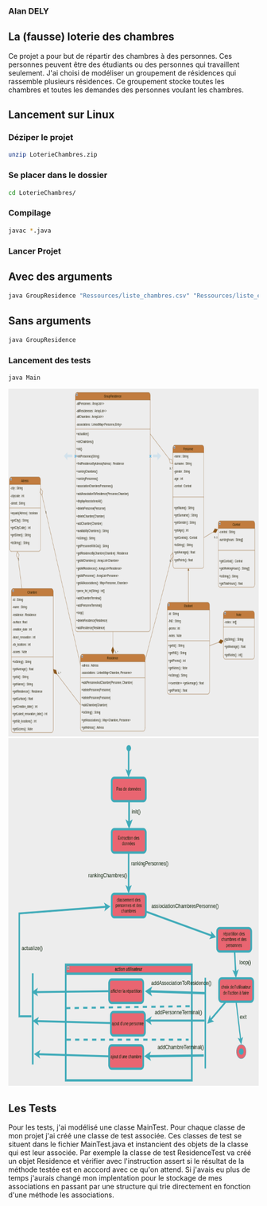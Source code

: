 ### Alan DELY
## La (fausse) loterie des chambres

Ce projet a pour but de répartir des chambres à des personnes. 
Ces personnes peuvent être des étudiants ou des personnes qui travaillent 
seulement. J'ai choisi de modéliser un groupement de résidences qui rassemble
plusieurs résidences. Ce groupement stocke toutes les chambres et toutes les
demandes des personnes voulant les chambres. 

## Lancement sur Linux

### Déziper le projet
```bash
unzip LoterieChambres.zip
```
### Se placer dans le dossier
```bash
cd LoterieChambres/
```
### Compilage
```bash
javac *.java
```
### Lancer Projet 
## Avec des arguments
```bash
java GroupResidence "Ressources/liste_chambres.csv" "Ressources/liste_etudiants.csv"
```
## Sans arguments
```bash
java GroupResidence
```
### Lancement des tests
```bash
java Main
```
<div style="text-align: center;border-width: 2px;">
  <img src="umlClasse.png" alt="" width="800" height="700">
</div>

<div style="text-align: center;border-width: 2px;">
  <img src="umlEtatsTransitions.png" alt="" width="700" height="700">
</div>

## Les Tests

Pour les tests, j'ai modélisé une classe MainTest. Pour chaque classe de mon projet j'ai 
créé une classe de test associée. Ces classes de test se situent dans le fichier MainTest.java et 
instancient des objets de la classe qui est leur associée. Par exemple la classe de test
ResidenceTest va créé un objet Residence et vérifier avec l'instruction assert si le 
résultat de la méthode testée est en acccord avec ce qu'on attend. Si j'avais eu plus de 
temps j'aurais changé mon implentation pour le stockage de mes associations en passant
par une structure qui trie directement en fonction d'une méthode les associations. 




